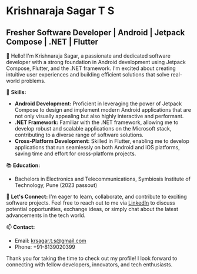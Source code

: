 # Krishnaraja Sagar T S
## Fresher Software Developer | Android | Jetpack Compose | .NET | Flutter

👋 Hello! I'm Krishnaraja Sagar, a passionate and dedicated software developer with a strong foundation in Android development using Jetpack Compose, Flutter, and the .NET framework. I'm excited about creating intuitive user experiences and building efficient solutions that solve real-world problems.

🌟 **Skills:**
- **Android Development:** Proficient in leveraging the power of Jetpack Compose to design and implement modern Android applications that are not only visually appealing but also highly interactive and performant.
- **.NET Framework:** Familiar with the .NET framework, allowing me to develop robust and scalable applications on the Microsoft stack, contributing to a diverse range of software solutions.
- **Cross-Platform Development:** Skilled in Flutter, enabling me to develop applications that run seamlessly on both Android and iOS platforms, saving time and effort for cross-platform projects.

📚 **Education:**
- Bachelors in Electronics and Telecommunications, Symbiosis Institute of Technology, Pune (2023 passout)

💬 **Let's Connect:**
I'm eager to learn, collaborate, and contribute to exciting software projects. Feel free to reach out to me via [LinkedIn](https://www.linkedin.com/in/krsagarts/) to discuss potential opportunities, exchange ideas, or simply chat about the latest advancements in the tech world.

📫 **Contact:**
- Email: krsagar.t.s@gmail.com
- Phone: +91-8139020399

Thank you for taking the time to check out my profile! I look forward to connecting with fellow developers, innovators, and tech enthusiasts.


<!--
**KrishnarajaSagar/KrishnarajaSagar** is a ✨ _special_ ✨ repository because its `README.md` (this file) appears on your GitHub profile.

Here are some ideas to get you started:

- 🔭 I’m currently working on ...
- 🌱 I’m currently learning ...
- 👯 I’m looking to collaborate on ...
- 🤔 I’m looking for help with ...
- 💬 Ask me about ...
- 📫 How to reach me: ...
- 😄 Pronouns: ...
- ⚡ Fun fact: ...
-->
